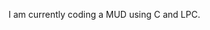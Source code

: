 I am currently coding a MUD using C and LPC.


<!---
Detah1/Detah1 is a ✨ special ✨ repository because its `README.md` (this file) appears on your GitHub profile.
You can click the Preview link to take a look at your changes.
--->
